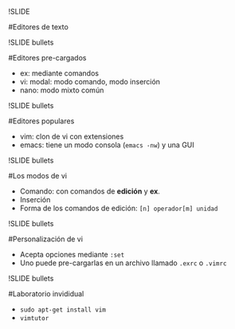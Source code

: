 !SLIDE 

#Editores de texto

!SLIDE bullets

#Editores pre-cargados

* ex: mediante comandos
* vi: modal: modo comando, modo inserción
* nano: modo mixto común

!SLIDE bullets

#Editores populares

* vim: clon de vi con extensiones
* emacs: tiene un modo consola (`emacs -nw`) y una GUI 

!SLIDE bullets

#Los modos de vi

* Comando: con comandos de __edición__ y __ex__.
* Inserción
* Forma de los comandos de edición: `[n] operador[m] unidad`

!SLIDE bullets

#Personalización de vi

* Acepta opciones mediante `:set`
* Uno puede pre-cargarlas en un archivo llamado `.exrc` o `.vimrc`


!SLIDE bullets

#Laboratorio invididual

* `sudo apt-get install vim`
* `vimtutor`

